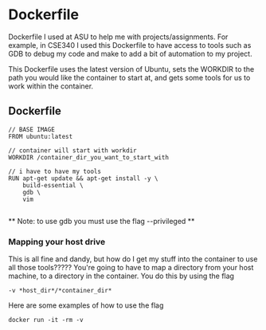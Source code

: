 # Dockerfile

Dockerfile I used at ASU to help me with projects/assignments. For example, in CSE340 I used this Dockerfile to have access to tools such as GDB to debug my code and make to add a bit of automation to my project.

This Dockerfile uses the latest version of Ubuntu, sets the WORKDIR to the path you would like the container to start at, and gets some tools for us to work within the container.



## Dockerfile

```
// BASE IMAGE
FROM ubuntu:latest

// container will start with workdir
WORKDIR /container_dir_you_want_to_start_with 

// i have to have my tools
RUN apt-get update && apt-get install -y \
    build-essential \
    gdb \
    vim
    
```

** Note: to use gdb you must use the flag --privileged **

### Mapping your host drive

This is all fine and dandy, but how do I get my stuff into the container to use all those tools????? You're going to have to map a directory from your host machine, to a directory in the container. You do this by using the flag

```
-v *host_dir*/*container_dir*
```

Here are some examples of how to use the flag

```
docker run -it -rm -v 

